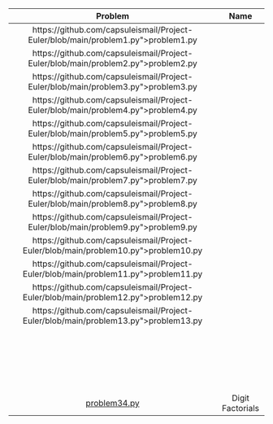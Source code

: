 <table>
  <thead>
    <tr>
      <th>Problem</th>
      <th>Name</th>
    </tr>
  </thead>
  <tbody>
    <tr>
      <td align="center">https://github.com/capsuleismail/Project-Euler/blob/main/problem1.py">problem1.py</td>
      <td align="center"></td>
    </tr>
    <tr>
      <td align="center">https://github.com/capsuleismail/Project-Euler/blob/main/problem2.py">problem2.py</td>
      <td align="center"></td>
    </tr>
    <tr>
      <td align="center">https://github.com/capsuleismail/Project-Euler/blob/main/problem3.py">problem3.py</td>
      <td align="center"></td>
    </tr>
    <tr>
      <td align="center">https://github.com/capsuleismail/Project-Euler/blob/main/problem4.py">problem4.py</td>
      <td align="center"></td>
    </tr>
    <tr>
      <td align="center">https://github.com/capsuleismail/Project-Euler/blob/main/problem5.py">problem5.py</td>
      <td align="center"></td>
    </tr>
    <tr>
      <td align="center">https://github.com/capsuleismail/Project-Euler/blob/main/problem6.py">problem6.py</td>
      <td align="center"></td>
    </tr>
    <tr>
      <td align="center">https://github.com/capsuleismail/Project-Euler/blob/main/problem7.py">problem7.py</td>
      <td align="center"></td>
    </tr>
    <tr>
      <td align="center">https://github.com/capsuleismail/Project-Euler/blob/main/problem8.py">problem8.py</td>
      <td align="center"></td>
    </tr>
    <tr>
      <td align="center">https://github.com/capsuleismail/Project-Euler/blob/main/problem9.py">problem9.py</td>
      <td align="center"></td>
    </tr>
    <tr>
      <td align="center">https://github.com/capsuleismail/Project-Euler/blob/main/problem10.py">problem10.py</td>
      <td align="center"></td>
    </tr>
    <tr>
      <td align="center">https://github.com/capsuleismail/Project-Euler/blob/main/problem11.py">problem11.py</td>
      <td align="center"></td>
    </tr>
    <tr>
      <td align="center">https://github.com/capsuleismail/Project-Euler/blob/main/problem12.py">problem12.py</td>
      <td align="center"></td>
    </tr>
    <tr>
      <td align="center">https://github.com/capsuleismail/Project-Euler/blob/main/problem13.py">problem13.py</td>
      <td align="center"></td>
    </tr>
    <tr>
      <td align="center"></td>
      <td align="center"></td>
    </tr>
    <tr>
      <td align="center"></td>
      <td align="center"></td>
    </tr>
    <tr>
      <td align="center"></td>
      <td align="center"></td>
    </tr>
    <tr>
      <td align="center"></td>
      <td align="center"></td>
    </tr>
    <tr>
      <td align="center"></td>
      <td align="center"></td>
    </tr>
    <tr>
      <td align="center"></td>
      <td align="center"></td>
    </tr>
    <tr>
      <td align="center"></td>
      <td align="center"></td>
    </tr>
    <tr>
      <td align="center"></td>
      <td align="center"></td>
    </tr>
    <tr>
      <td align="center"></td>
      <td align="center"></td>
    </tr>
    <tr>
      <td align="center"></td>
      <td align="center"></td>
    </tr>
    <tr>
      <td align="center"></td>
      <td align="center"></td>
    </tr>
    <tr>
      <td align="center"></td>
      <td align="center"></td>
    </tr>
    <tr>
      <td align="center"></td>
      <td align="center"></td>
    </tr>
    <tr>
      <td align="center"></td>
      <td align="center"></td>
    </tr>
    <tr>
      <td align="center"></td>
      <td align="center"></td>
    </tr>
    <tr>
      <td align="center"></td>
      <td align="center"></td>
    </tr>
    <tr>
      <td align="center"></td>
      <td align="center"></td>
    </tr>
    <tr>
      <td align="center"></td>
      <td align="center"></td>
    </tr>
    <tr>
      <td align="center"></td>
      <td align="center"></td>
    </tr>
    <tr>
      <td align="center"></td>
      <td align="center"></td>
    </tr>
    <tr>
      <td align="center"></td>
      <td align="center"></td>
    </tr>
    <tr>
      <td align="center"><a href="https://github.com/capsuleismail/Project-Euler/blob/main/problem34.py">problem34.py</a></td>
      <td align="center">Digit Factorials</td>
    </tr>
  </tbody>
</table>
